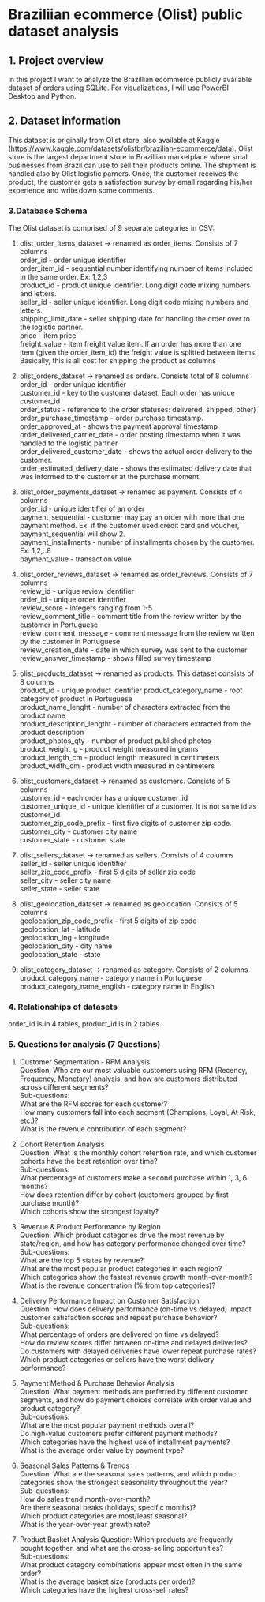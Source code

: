 # Braziliian ecommerce (Olist) public dataset analysis
## 1. Project overview
In this project I want to analyze the Brazillian ecommerce publicly available dataset of orders using SQLite. For visualizations, I will use PowerBI Desktop and Python. 
## 2. Dataset information
This dataset is originally from Olist store, also available at Kaggle (https://www.kaggle.com/datasets/olistbr/brazilian-ecommerce/data). Olist store is the largest department store in Brazillian marketplace where small businesses from Brazil can use to sell their products online. The shipment is handled also by Olist logistic parners. Once, the customer receives the product, the customer gets a satisfaction survey by email regarding his/her experience and write down some comments. 

### 3.Database Schema 

The Olist dataset is comprised of 9 separate categories in CSV: 
1. olist_order_items_dataset -> renamed as order_items. Consists of 7 columns <br>
order_id - order unique identifier <br>
order_item_id - sequential number identifying number of items included in the same order. Ex: 1,2,3 <br>
product_id - product unique identifier. Long digit code mixing numbers and letters. <br>
seller_id - seller unique identifier. Long digit code mixing numbers and letters. <br>
shipping_limit_date - seller shipping date for handling the order over to the logistic partner. <br>
price - item price <br>
freight_value - item freight value item. If an order has more than one item (given the order_item_id) the freight value is splitted between items. Basically, this is all cost for shipping the product
as columns
  
2. olist_orders_dataset -> renamed as orders. Consists total of 8 columns <br> 
order_id - order unique identifier <br>
customer_id - key to the customer dataset. Each order has unique customer_id <br>
order_status - reference to the order statuses: delivered, shipped, other) <br>
order_purchase_timestamp - order purchase timestamp. <br>
order_approved_at - shows the payment approval timestamp <br>
order_delivered_carrier_date - order posting timestamp when it was handled to the logistic partner <br>
order_delivered_customer_date - shows the actual order delivery to the customer. <br>
order_estimated_delivery_date - shows the estimated delivery date that was informed to the customer at the purchase moment. <br>

3. olist_order_payments_dataset -> renamed as payment. Consists of 4 columns <br>
order_id - unique identifier of an order <br>
payment_sequential - customer may pay an order with more that one payment method. Ex: if the customer used credit card and voucher, payment_sequential will show 2. <br>
payment_installments - number of installments chosen by the customer. Ex: 1,2,..8 <br>
payment_value - transaction value <br>

4. olist_order_reviews_dataset -> renamed as order_reviews. Consists of 7 columns <br>
review_id - unique review identifier <br>
order_id - unique order identifier <br>
review_score - integers ranging from 1-5 <br>
review_comment_title - comment title from the review written by the customer in Portuguese <br>
review_comment_message - comment message from the review written by the customer in Portuguese <br>
review_creation_date - date in which survey was sent to the customer <br>
review_answer_timestamp - shows filled survey timestamp <br>

5. olist_products_dataset -> renamed as products. This dataset consists of 8 columns <br>
product_id - unique product identifier
product_category_name - root category of product in Portuguese <br>
product_name_lenght - number of characters extracted from the product name <br>
product_description_lengtht - number of characters extracted from the product description <br>
product_photos_qty - number of product published photos <br>
product_weight_g - product weight measured in grams <br>
product_length_cm - product length measured in centimeters <br>
product_width_cm - product width measured in centimeters <br>

6. olist_customers_dataset -> renamed as customers. Consists of 5 columns <br>
customer_id - each order has a unique customer_id <br>
customer_unique_id - unique identifier of a customer. It is not same id as customer_id <br>
customer_zip_code_prefix - first five digits of customer zip code. <br>
customer_city - customer city name <br>
customer_state - customer state <br>

7. olist_sellers_dataset -> renamed as sellers. Consists of 4 columns <br>
seller_id - seller unique identifier <br>
seller_zip_code_prefix - first 5 digits of seller zip code <br>
seller_city - seller city name <br>
seller_state - seller state <br>


8. olist_geolocation_dataset -> renamed as geolocation. Consists of 5 columns <br>
geolocation_zip_code_prefix - first 5 digits of zip code <br>
geolocation_lat - latitude <br>
geolocation_lng - longitude <br>
geolocation_city - city name <br>
geolocation_state - state <br>

9. olist_category_dataset -> renamed as category. Consists of 2 columns <br>
product_category_name - category name in Portuguese <br>
product_category_name_english - category name in English <br>


### 4. Relationships of datasets <br>
order_id is in 4 tables, product_id is in 2 tables. <br>

### 5. Questions for analysis (7 Questions) <br>

1. Customer Segmentation - RFM Analysis <br>
Question: Who are our most valuable customers using RFM (Recency, Frequency, Monetary) analysis, and how are customers distributed across different segments? <br>
Sub-questions:  <br>
What are the RFM scores for each customer?  <br>
How many customers fall into each segment (Champions, Loyal, At Risk, etc.)?  <br>
What is the revenue contribution of each segment?  <br>


2. Cohort Retention Analysis  <br>
Question: What is the monthly cohort retention rate, and which customer cohorts have the best retention over time?  <br>
Sub-questions:  <br>
What percentage of customers make a second purchase within 1, 3, 6 months?  <br>
How does retention differ by cohort (customers grouped by first purchase month)?  <br>
Which cohorts show the strongest loyalty?  <br>


3. Revenue & Product Performance by Region  <br>
Question: Which product categories drive the most revenue by state/region, and how has category performance changed over time?  <br>
Sub-questions:  <br>
What are the top 5 states by revenue?  <br>
What are the most popular product categories in each region?  <br>
Which categories show the fastest revenue growth month-over-month?  <br>
What is the revenue concentration (% from top categories)?  <br>


4. Delivery Performance Impact on Customer Satisfaction  <br>
Question: How does delivery performance (on-time vs delayed) impact customer satisfaction scores and repeat purchase behavior?  <br>
Sub-questions:  <br>
What percentage of orders are delivered on time vs delayed?  <br>
How do review scores differ between on-time and delayed deliveries?  <br>
Do customers with delayed deliveries have lower repeat purchase rates?  <br>
Which product categories or sellers have the worst delivery performance?  <br>


5. Payment Method & Purchase Behavior Analysis  <br>
Question: What payment methods are preferred by different customer segments, and how do payment choices correlate with order value and product category?  <br>
Sub-questions:  <br>
What are the most popular payment methods overall?  <br>
Do high-value customers prefer different payment methods?  <br>
Which categories have the highest use of installment payments?  <br>
What is the average order value by payment type?  <br>


6. Seasonal Sales Patterns & Trends  
Question: What are the seasonal sales patterns, and which product categories show the strongest seasonality throughout the year?  <br>
Sub-questions:  
How do sales trend month-over-month?  <br>
Are there seasonal peaks (holidays, specific months)?  <br>
Which product categories are most/least seasonal?  <br>
What is the year-over-year growth rate? 

7. Product Basket Analysis 
Question: Which products are frequently bought together, and what are the cross-selling opportunities?  <br>
Sub-questions:  <br>
What product category combinations appear most often in the same order?  <br>
What is the average basket size (products per order)?  <br>
Which categories have the highest cross-sell rates? 
